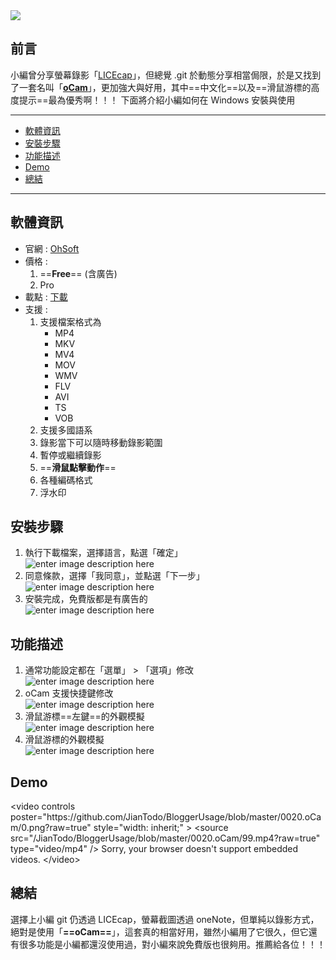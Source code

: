 <div  class="mdtable"></div>

<img  src="https://github.com/JianTodo/BloggerUsage/blob/master/0020.oCam/0.png?raw=true"/>

## 前言
小編曾分享螢幕錄影「[LICEcap](../../2013/07/licecap.html)」，但總覺 .git 於動態分享相當侷限，於是又找到了一套名叫「**[oCam](https://ohsoft.net/eng/ocam/intro.php?cate=1002)**」，更加強大與好用，其中==中文化==以及==滑鼠游標的高度提示==最為優秀啊！！！
下面將介紹小編如何在 Windows 安裝與使用
<!--more-->
<hr>
<div class="headline">

 - <a href="#軟體資訊">軟體資訊</a>
 - <a href="#安裝步驟">安裝步驟</a>
 - <a href="#功能描述">功能描述</a>
 - <a href="#demo">Demo</a>
 - <a href="#總結">總結</a>
</div>
<hr>

## 軟體資訊
- 官網 : [OhSoft](https://ohsoft.net/eng/)
- 價格 : 
	1. ==**Free**== (含廣告)
	2. Pro
- 載點 : [下載](https://raw.githubusercontent.com/ohsoft/archive/master/ocam/2021060901/oCam_v520.0.exe?ohsoft=best)
- 支援 : 
	1. 支援檔案格式為
		-   MP4
		-   MKV
		-   MV4
		-   MOV 
		-   WMV
		-   FLV
		-   AVI
		-   TS
		-   VOB
	2. 支援多國語系
	3. 錄影當下可以隨時移動錄影範圍
	4. 暫停或繼續錄影
	5. ==**滑鼠點擊動作**==
	6. 各種編碼格式
	7. 浮水印

## 安裝步驟
1. 執行下載檔案，選擇語言，點選「確定」<br/>![enter image description here](https://github.com/JianTodo/BloggerUsage/blob/master/0020.oCam/1.png?raw=true)
2. 同意條款，選擇「我同意」，並點選「下一步」<br/>![enter image description here](https://github.com/JianTodo/BloggerUsage/blob/master/0020.oCam/2.png?raw=true)
3. 安裝完成，免費版都是有廣告的<br/>![enter image description here](https://github.com/JianTodo/BloggerUsage/blob/master/0020.oCam/3.png?raw=true)

## 功能描述
1. 通常功能設定都在「選單」 > 「選項」修改<br/>![enter image description here](https://github.com/JianTodo/BloggerUsage/blob/master/0020.oCam/4.png?raw=true)
2. oCam 支援快捷鍵修改<br/>![enter image description here](https://github.com/JianTodo/BloggerUsage/blob/master/0020.oCam/5.png?raw=true)
3. 滑鼠游標==左鍵==的外觀模擬<br/>![enter image description here](https://github.com/JianTodo/BloggerUsage/blob/master/0020.oCam/6.png?raw=true)
4. 滑鼠游標的外觀模擬<br/>![enter image description here](https://github.com/JianTodo/BloggerUsage/blob/master/0020.oCam/7.png?raw=true)

## Demo
<div class="videocontrols">
&lt;video controls poster="https://github.com/JianTodo/BloggerUsage/blob/master/0020.oCam/0.png?raw=true" style="width: inherit;" &gt;
    &lt;source src="/JianTodo/BloggerUsage/blob/master/0020.oCam/99.mp4?raw=true"
            type="video/mp4" /&gt;
    Sorry, your browser doesn't support embedded videos.
&lt;/video&gt;
</div>

## 總結
選擇上小編 git 仍透過 LICEcap，螢幕截圖透過 oneNote，但單純以錄影方式，絕對是使用「**==oCam==**」，這套真的相當好用，雖然小編用了它很久，但它還有很多功能是小編都還沒使用過，對小編來說免費版也很夠用。推薦給各位！！！